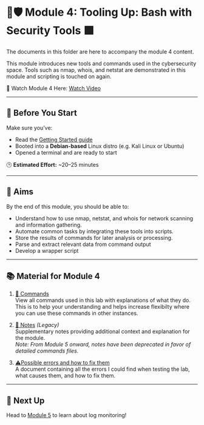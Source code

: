 # 🧰🛡️ Module 4: Tooling Up: Bash with Security Tools 🟩

The documents in this folder are here to accompany the module 4 content.

This module introduces new tools and commands used in the cybersecurity space. Tools such as nmap, whois, and netstat are demonstrated in this module and scripting is touched on again.

🎥 Watch Module 4 Here: [Watch Video](https://www.youtube.com/watch?v=zwgsWhYL0Sc&list=PLGPhFvIx6g8hdTP3fj2GV7qeISOUjYknL&index=1)

---

## 🧭 Before You Start

Make sure you’ve:
- Read the [Getting Started guide](../GETTING_STARTED.md)
- Booted into a **Debian-based** Linux distro (e.g. Kali Linux or Ubuntu)
- Opened a terminal and are ready to start

🕒 **Estimated Effort:** ~20–25 minutes

---

## 🎯 Aims

By the end of this module, you should be able to:
- Understand how to use nmap, netstat, and whois for network scanning and information gathering.
- Automate common tasks by integrating these tools into scripts.
- Store the results of commands for later analysis or processing.
- Parse and extract relevant data from command output
- Develop a wrapper script

---

## 📚 Material for Module 4

1. [📖 Commands](./commands.md)  
   View all commands used in this lab with explanations of what they do.
   This is to help your understanding and helps increase flexibilty where you can use these commands in other instances.

2. [📝 Notes](./notes.md) *(Legacy)*  
   Supplementary notes providing additional context and explanation for the module.  
   *Note: From Module 5 onward, notes have been deprecated in favor of detailed commands files.*

3. [⚠Possible errors and how to fix them](./errors.md)  
   A document containing all the errors I could find when testing the lab, what causes them, and how to fix them.

---

## 🚀 Next Up

Head to [Module 5](https://github.com/zominy/bash-cybersecurity-course/tree/main/Module%205%3A%20Logs%20and%20Logs%3A%20Automating%20Log%20Monitoring) to learn about log monitoring!

